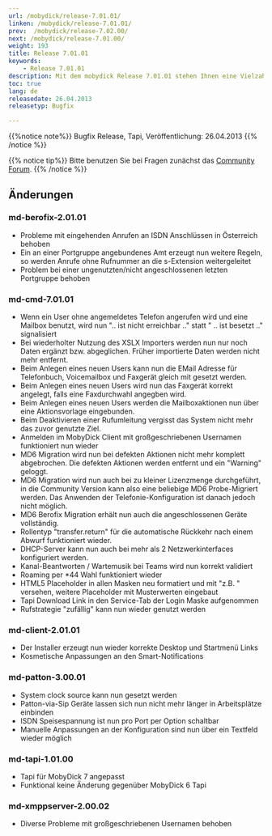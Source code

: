 ```yaml
---
url: /mobydick/release-7.01.01/
linken: /mobydick/release-7.01.01/
prev:  /mobydick/release-7.02.00/
next: /mobydick/release-7.01.00/
weight: 193
title: Release 7.01.01
keywords: 
    - Release 7.01.01
description: Mit dem mobydick Release 7.01.01 stehen Ihnen eine Vielzahl an neuen Funtionen zur Verfügung.
toc: true
lang: de
releasedate: 26.04.2013
releasetyp: Bugfix

---
```


{{%notice note%}}
Bugfix Release, Tapi, Veröffentlichung: 26.04.2013
{{% /notice %}}

{{% notice tip%}}
Bitte benutzen Sie bei Fragen zunächst das [Community Forum](http://community.pascom.net/forum.php "Zu unserem Forum").
{{% /notice %}}

## Änderungen

### md-berofix-2.01.01
* Probleme mit eingehenden Anrufen an ISDN Anschlüssen in Österreich behoben
* Ein an einer Portgruppe angebundenes Amt erzeugt nun weitere Regeln, so werden Anrufe ohne Rufnummer an die s-Extension weitergeleitet
* Problem bei einer ungenutzten/nicht angeschlossenen letzten Portgruppe behoben

### md-cmd-7.01.01
* Wenn ein User ohne angemeldetes Telefon angerufen wird und eine Mailbox benutzt, wird nun ".. ist nicht erreichbar .." statt " .. ist besetzt .." signalisiert
* Bei wiederholter Nutzung des XSLX Importers werden nun nur noch Daten ergänzt bzw. abgeglichen. Früher importierte Daten werden nicht mehr entfernt.
* Beim Anlegen eines neuen Users kann nun die EMail Adresse für Telefonbuch, Voicemailbox und Faxgerät gleich mit gesetzt werden.
* Beim Anlegen eines neuen Users wird nun das Faxgerät korrekt angelegt, falls eine Faxdurchwahl angegben wird.
* Beim Anlegen eines neuen Users werden die Mailboxaktionen nun über eine Aktionsvorlage eingebunden.
* Beim Deaktivieren einer Rufumleitung vergisst das System nicht mehr das zuvor genutzte Ziel. 
* Anmelden im MobyDick Client mit großgeschriebenen Usernamen funktioniert nun wieder
* MD6 Migration wird nun bei defekten Aktionen nicht mehr komplett abgebrochen. Die defekten Aktionen werden entfernt und ein "Warning" geloggt.
* MD6 Migration wird nun auch bei zu kleiner Lizenzmenge durchgeführt, in die Community Version kann also eine beliebige MD6 Probe-Migriert werden. Das Anwenden der Telefonie-Konfiguration ist danach jedoch nicht möglich. 
* MD6 Berofix Migration erhält nun auch die angeschlossenen Geräte vollständig.
* Rollentyp "transfer.return" für die automatische Rückkehr nach einem Abwurf funktioniert wieder.
* DHCP-Server kann nun auch bei mehr als 2 Netzwerkinterfaces konfiguriert werden.
* Kanal-Beantworten / Wartemusik bei Teams wird nun korrekt validiert
* Roaming per *44 Wahl funktioniert wieder
* HTML5 Placeholder in allen Masken neu formatiert und mit "z.B. " versehen, weitere Placeholder mit Musterwerten eingebaut
* Tapi Download Link in den Service-Tab der Login Maske aufgenommen
* Rufstrategie "zufällig" kann nun wieder genutzt werden

### md-client-2.01.01
* Der Installer erzeugt nun wieder korrekte Desktop und Startmenü Links
* Kosmetische Anpassungen an den Smart-Notifications

### md-patton-3.00.01
* System clock source kann nun gesetzt werden
* Patton-via-Sip Geräte lassen sich nun nicht mehr länger in Arbeitsplätze einbinden
* ISDN Speisespannung ist nun pro Port per Option schaltbar
* Manuelle Anpassungen an der Konfiguration sind nun über ein Textfeld wieder möglich

### md-tapi-1.01.00
* Tapi für MobyDick 7 angepasst
* Funktional keine Änderung gegenüber MobyDick 6 Tapi

### md-xmppserver-2.00.02
* Diverse Probleme mit großgeschriebenen Usernamen behoben